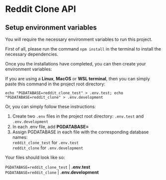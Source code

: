# Reddit Clone API

## Setup environment variables

You will require the necessary environment variables to run this project.

First of all, please run the command `npm install` in the terminal to install the necessary dependencies.

Once you the installations have completed, you can then create your environment variables:

If you are using a **Linux**, **MacOS** or **WSL terminal**, then you can simply paste this command in the project root directory:

<code>echo "PGDATABASE=reddit_clone_test" > .env.test; echo "PGDATABASE=reddit_clone" > .env.development</code>

Or, you can simply follow these instructions:

 1. Create two `.env` files in the project root directory: `.env.test`
    and `.env.development`
 2. In each .env file, add **PGDATABASE=**
 3. Assign PGDATABASE in each file with the corresponding database
    names: </br>`reddit_clone_test` for `.env.test` </br> `reddit_clone`
    for `.env.development`

Your files should look like so:

<code>PGDATABASE=reddit_clone_test</code> | **.env.test**</br>
<code>PGDATABASE=reddit_clone</code> | **.env.development**
